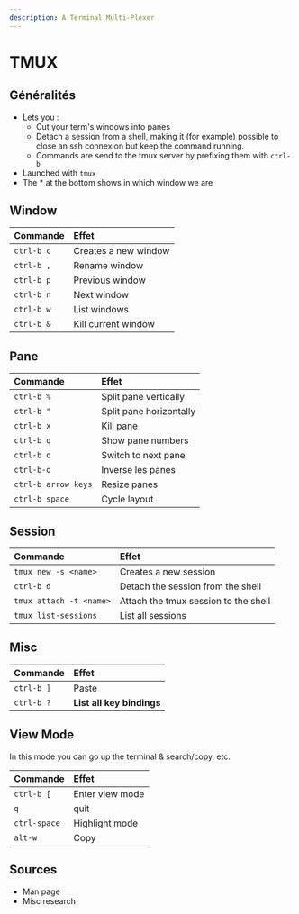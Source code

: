 ```yaml
---
description: A Terminal Multi-Plexer
---
```


# TMUX

## Généralités

* Lets you :
  * Cut your term's windows into panes
  * Detach a session from a shell, making it \(for example\) possible to close an ssh connexion but keep the command running.
  * Commands are send to the tmux server by prefixing them with `ctrl-b`
* Launched with `tmux`
* The \* at the bottom shows in which window we are

## Window

| Commande | Effet |
| :--- | :--- |
| `ctrl-b c` | Creates a new window |
| `ctrl-b ,` | Rename window |
| `ctrl-b p` | Previous window |
| `ctrl-b n` | Next window |
| `ctrl-b w` | List windows |
| `ctrl-b &` | Kill current window |

## Pane

| Commande | Effet |
| :--- | :--- |
| `ctrl-b %` | Split pane vertically |
| `ctrl-b "` | Split pane horizontally |
| `ctrl-b x` | Kill pane |
| `ctrl-b q` | Show pane numbers |
| `ctrl-b o` | Switch to next pane |
| `ctrl-b-o` | Inverse les panes |
| `ctrl-b arrow keys` | Resize panes |
| `ctrl-b space` | Cycle layout |

## Session

| Commande | Effet |
| :--- | :--- |
| `tmux new -s <name>` | Creates a new session |
| `ctrl-b d` | Detach the session from the shell |
| `tmux attach -t <name>` | Attach the tmux session to the shell |
| `tmux list-sessions` | List all sessions |

## Misc

| Commande | Effet |
| :--- | :--- |
| `ctrl-b ]` | Paste |
| `ctrl-b ?` | **List all key bindings** |

## View Mode

In this mode you can go up the terminal & search/copy, etc.

| Commande | Effet |
| :--- | :--- |
| `ctrl-b [` | Enter view mode |
| `q` | quit |
| `ctrl-space` | Highlight mode |
| `alt-w` | Copy |

## Sources

* Man page
* Misc research

